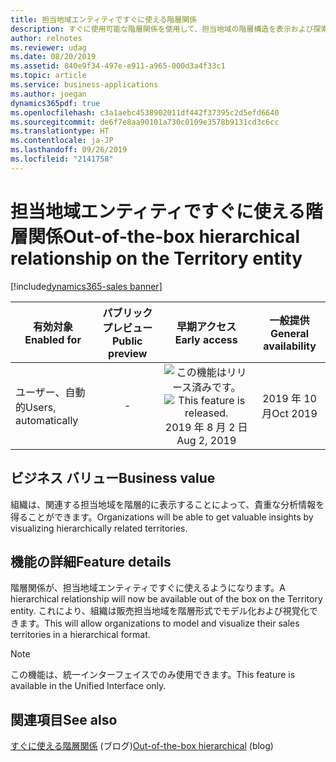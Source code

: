 ```yaml
---
title: 担当地域エンティティですぐに使える階層関係
description: すぐに使用可能な階層関係を使用して、担当地域の階層構造を表示および探索します。
author: relnotes
ms.reviewer: udag
ms.date: 08/20/2019
ms.assetid: 840e9f34-497e-e911-a965-000d3a4f33c1
ms.topic: article
ms.service: business-applications
ms.author: joegan
dynamics365pdf: true
ms.openlocfilehash: c3a1aebc4538902011df442f37395c2d5efd6640
ms.sourcegitcommit: de6f7e8aa90101a730c0109e3578b9131cd3c6cc
ms.translationtype: HT
ms.contentlocale: ja-JP
ms.lasthandoff: 09/26/2019
ms.locfileid: "2141758"
---
```

# <a name="out-of-the-box-hierarchical-relationship-on-the-territory-entity"></a><span data-ttu-id="6167c-103">担当地域エンティティですぐに使える階層関係</span><span class="sxs-lookup"><span data-stu-id="6167c-103">Out-of-the-box hierarchical relationship on the Territory entity</span></span>
[!include[dynamics365-sales banner](../includes/dynamics365-sales.md)]

| <span data-ttu-id="6167c-104">有効対象</span><span class="sxs-lookup"><span data-stu-id="6167c-104">Enabled for</span></span>    |  <span data-ttu-id="6167c-105">パブリック プレビュー</span><span class="sxs-lookup"><span data-stu-id="6167c-105">Public preview</span></span> | <span data-ttu-id="6167c-106">早期アクセス</span><span class="sxs-lookup"><span data-stu-id="6167c-106">Early access</span></span> | <span data-ttu-id="6167c-107">一般提供</span><span class="sxs-lookup"><span data-stu-id="6167c-107">General availability</span></span> | 
| ---------- | :----------: |:----------: |:----------: |
|<span data-ttu-id="6167c-108">ユーザー、自動的</span><span class="sxs-lookup"><span data-stu-id="6167c-108">Users, automatically</span></span>|-|<span data-ttu-id="6167c-109">![この機能はリリース済みです。](/dynamics365-release-plan/media/green-checkmark.png "この機能はリリース済みです。")</span><span class="sxs-lookup"><span data-stu-id="6167c-109">![This feature is released.](/dynamics365-release-plan/media/green-checkmark.png "This feature is released.")</span></span> <span data-ttu-id="6167c-110">2019 年 8 月 2 日</span><span class="sxs-lookup"><span data-stu-id="6167c-110">Aug 2, 2019</span></span>| <span data-ttu-id="6167c-111">2019 年 10 月</span><span class="sxs-lookup"><span data-stu-id="6167c-111">Oct 2019</span></span>|


## <a name="business-value"></a><span data-ttu-id="6167c-112">ビジネス バリュー</span><span class="sxs-lookup"><span data-stu-id="6167c-112">Business value</span></span>
<!-- bv start -->
<span data-ttu-id="6167c-113">組織は、関連する担当地域を階層的に表示することによって、貴重な分析情報を得ることができます。</span><span class="sxs-lookup"><span data-stu-id="6167c-113">Organizations will be able to get valuable insights by visualizing hierarchically related territories.</span></span>
<!-- bv end -->



## <a name="feature-details"></a><span data-ttu-id="6167c-114">機能の詳細</span><span class="sxs-lookup"><span data-stu-id="6167c-114">Feature details</span></span>
<!--feature detail start -->
<span data-ttu-id="6167c-115">階層関係が、担当地域エンティティですぐに使えるようになります。</span><span class="sxs-lookup"><span data-stu-id="6167c-115">A hierarchical relationship will now be available out of the box on the Territory entity.</span></span> <span data-ttu-id="6167c-116">これにより、組織は販売担当地域を階層形式でモデル化および視覚化できます。</span><span class="sxs-lookup"><span data-stu-id="6167c-116">This will allow organizations to model and visualize their sales territories in a hierarchical format.</span></span>
<!--feature detail end -->


> [!NOTE]
> <span data-ttu-id="6167c-117">この機能は、統一インターフェイスでのみ使用できます。</span><span class="sxs-lookup"><span data-stu-id="6167c-117">This feature is available in the Unified Interface only.</span></span>









## <a name="see-also"></a><span data-ttu-id="6167c-118">関連項目</span><span class="sxs-lookup"><span data-stu-id="6167c-118">See also</span></span>

<span data-ttu-id="6167c-119">[すぐに使える階層関係](https://docs.microsoft.com/dynamics365-release-plan/2019wave2/dynamics365-sales/out-of-the-box-hierarchical-relationship-territory-entity) (ブログ)</span><span class="sxs-lookup"><span data-stu-id="6167c-119">[Out-of-the-box hierarchical](https://docs.microsoft.com/dynamics365-release-plan/2019wave2/dynamics365-sales/out-of-the-box-hierarchical-relationship-territory-entity) (blog)</span></span>
